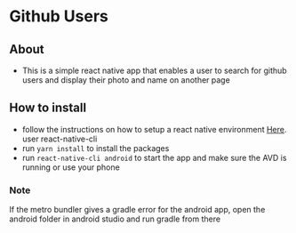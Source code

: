 # Github Users

## About

- This is a simple react native app that enables a user to search for github users and display their photo and name on another page

## How to install

- follow the instructions on how to setup a react native environment [Here](http://facebook.github.io/react-native/docs/getting-started). user react-native-cli
- run `yarn install` to install the packages
- run `react-native-cli android` to start the app and make sure the AVD is running or use your phone

### Note

If the metro bundler gives a gradle error for the android app, open the android folder in android studio and run gradle from there
